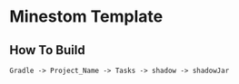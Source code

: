 Minestom Template
================
## How To Build
`Gradle -> Project_Name -> Tasks -> shadow -> shadowJar`
